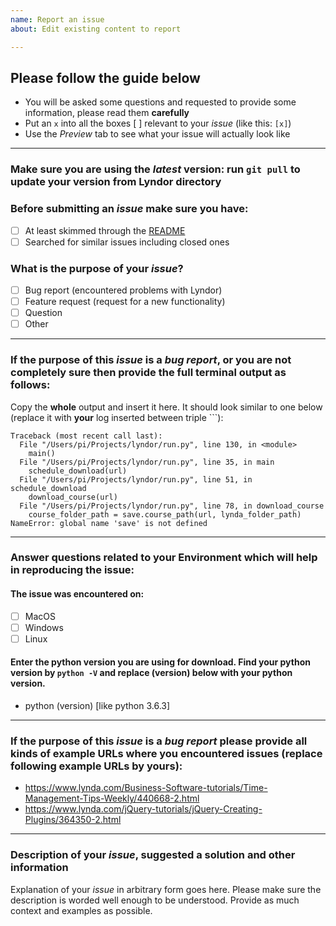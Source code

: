 ```yaml
---
name: Report an issue
about: Edit existing content to report

---
```


## Please follow the guide below

- You will be asked some questions and requested to provide some information, please read them **carefully**
- Put an `x` into all the boxes [ ] relevant to your *issue* (like this: `[x]`)
- Use the *Preview* tab to see what your issue will actually look like

---

### Make sure you are using the *latest* version: run `git pull` to update your version from Lyndor directory

### Before submitting an *issue* make sure you have:
- [ ] At least skimmed through the [README](https://github.com/ankitsejwal/Lyndor/blob/master/README.md)
- [ ] Searched for similar issues including closed ones

### What is the purpose of your *issue*?
- [ ] Bug report (encountered problems with Lyndor)
- [ ] Feature request (request for a new functionality)
- [ ] Question
- [ ] Other

---

### If the purpose of this *issue* is a *bug report*,  or you are not completely sure then provide the full terminal output as follows:
Copy the **whole** output and insert it here. It should look similar to one below (replace it with **your** log inserted between triple ```):

```
Traceback (most recent call last):
  File "/Users/pi/Projects/lyndor/run.py", line 130, in <module>
    main()
  File "/Users/pi/Projects/lyndor/run.py", line 35, in main
    schedule_download(url)
  File "/Users/pi/Projects/lyndor/run.py", line 51, in schedule_download
    download_course(url)
  File "/Users/pi/Projects/lyndor/run.py", line 78, in download_course
    course_folder_path = save.course_path(url, lynda_folder_path)
NameError: global name 'save' is not defined
```
---

### Answer questions related to your Environment which will help in reproducing the issue:

#### The issue was encountered on:
- [ ] MacOS
- [ ] Windows
- [ ] Linux

#### Enter the python version you are using for download. Find your python version by `python -V` and replace (version) below with your python version.
- python (version) [like python 3.6.3]

---

### If the purpose of this *issue* is a *bug report* please provide all kinds of example URLs where you encountered issues (replace following example URLs by **yours**):
- https://www.lynda.com/Business-Software-tutorials/Time-Management-Tips-Weekly/440668-2.html
- https://www.lynda.com/jQuery-tutorials/jQuery-Creating-Plugins/364350-2.html

---

### Description of your *issue*, suggested a solution and other information

Explanation of your *issue* in arbitrary form goes here. Please make sure the description is worded well enough to be understood. Provide as much context and examples as possible.
